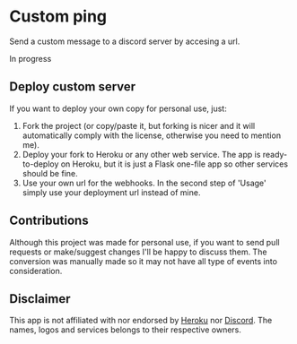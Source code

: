 # Custom ping

Send a custom message to a discord server by accesing a url.

In progress

## Deploy custom server
If you want to deploy your own copy for personal use, just:
1) Fork the project (or copy/paste it, but forking is nicer and it will automatically comply with the license, otherwise you need to mention me).
1) Deploy your fork to Heroku or any other web service. The app is ready-to-deploy on Heroku, but it is just a Flask one-file app so other services should be fine.
1) Use your own url for the webhooks. In the second step of 'Usage' simply use your deployment url instead of mine.

## Contributions
Although this project was made for personal use, if you want to send pull requests or make/suggest changes I'll be happy to discuss them. The conversion was manually made so it may not have all type of events into consideration.

## Disclaimer
This app is not affiliated with nor endorsed by [Heroku](https://www.heroku.com/home) nor [Discord](https://discordapp.com/). The names, logos and services belongs to their respective owners.